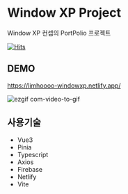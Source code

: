 # Window XP Project
Window XP 컨셉의 PortPolio 프로젝트

[![Hits](https://hits.seeyoufarm.com/api/count/incr/badge.svg?url=https%3A%2F%2Fgithub.com%2Flimhoooo%2FwindowXp-vue&count_bg=%2379C83D&title_bg=%23555555&icon=&icon_color=%23E7E7E7&title=hits&edge_flat=false)](https://hits.seeyoufarm.com)

## DEMO
https://limhoooo-windowxp.netlify.app/

![ezgif com-video-to-gif](https://github.com/limhoooo/windowXp-vue/assets/24869943/16af5d06-7e96-42c5-b1f3-720b39a3f23b)


## 사용기술
- Vue3 <br>
- Pinia <br>
- Typescript <br>
- Axios <br>
- Firebase <br>
- Netlify <br>
- Vite <br>
